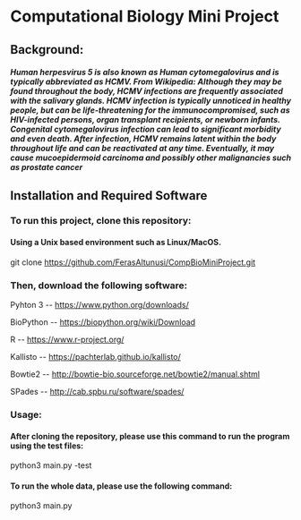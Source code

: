# Computational Biology Mini Project

## Background:
##### Human herpesvirus 5 is also known as Human cytomegalovirus and is typically abbreviated as HCMV. From Wikipedia: Although they may be found throughout the body, HCMV infections are frequently associated with the salivary glands. HCMV infection is typically unnoticed in healthy people, but can be life-threatening for the immunocompromised, such as HIV-infected persons, organ transplant recipients, or newborn infants. Congenital cytomegalovirus infection can lead to significant morbidity and even death. After infection, HCMV remains latent within the body throughout life and can be reactivated at any time. Eventually, it may cause mucoepidermoid carcinoma and possibly other malignancies such as prostate cancer

## Installation and Required Software 

### To run this project, clone this repository:
#### Using a Unix based environment such as Linux/MacOS. 

git clone https://github.com/FerasAltunusi/CompBioMiniProject.git

### Then, download the following software:

Pyhton 3 -- https://www.python.org/downloads/

BioPython -- https://biopython.org/wiki/Download

R -- https://www.r-project.org/

Kallisto -- https://pachterlab.github.io/kallisto/

Bowtie2 -- http://bowtie-bio.sourceforge.net/bowtie2/manual.shtml

SPades -- http://cab.spbu.ru/software/spades/


### Usage:
#### After cloning the repository, please use this command to run the program using the test files:

python3 main.py -test

#### To run the whole data, please use the following command:

python3 main.py
